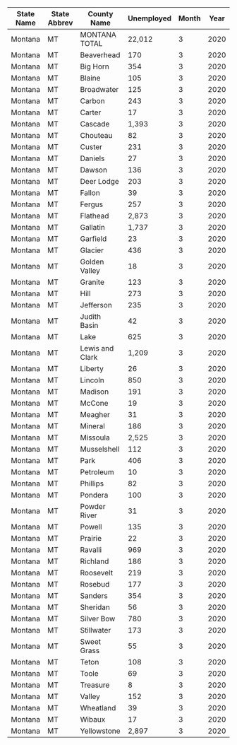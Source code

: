 | __State Name__ | __State Abbrev__ | __County Name__ | __Unemployed__ | __Month__ | __Year__ |
|----------------|------------------|-----------------|----------------|-----------|----------|
| Montana        | MT               |MONTANA TOTAL    | 22,012         | 3         | 2020     |
| Montana        | MT               |Beaverhead       | 170               | 3         | 2020     |
| Montana        | MT               |Big Horn         | 354               | 3         | 2020     |
| Montana        | MT               |Blaine           | 105               | 3         | 2020     |
| Montana        | MT               |Broadwater       | 125               | 3         | 2020     |
| Montana        | MT               |Carbon           | 243               | 3         | 2020     |
| Montana        | MT               |Carter           | 17               | 3         | 2020     |
| Montana        | MT               |Cascade          | 1,393               | 3         | 2020     |
| Montana        | MT               |Chouteau         | 82               | 3         | 2020     |
| Montana        | MT               |Custer           | 231               | 3         | 2020     |
| Montana        | MT               |Daniels          | 27               | 3         | 2020     |
| Montana        | MT               |Dawson           | 136               | 3         | 2020     |
| Montana        | MT               |Deer Lodge       | 203               | 3         | 2020     |
| Montana        | MT               |Fallon           | 39               | 3         | 2020     |
| Montana        | MT               |Fergus           | 257               | 3         | 2020     |
| Montana        | MT               |Flathead         | 2,873               | 3         | 2020     |
| Montana        | MT               |Gallatin         | 1,737               | 3         | 2020     |
| Montana        | MT               |Garfield         | 23               | 3         | 2020     |
| Montana        | MT               |Glacier          | 436               | 3         | 2020     |
| Montana        | MT               |Golden Valley    | 18               | 3         | 2020     |
| Montana        | MT               |Granite          | 123               | 3         | 2020     |
| Montana        | MT               |Hill             | 273               | 3         | 2020     |
| Montana        | MT               |Jefferson        | 235               | 3         | 2020     |
| Montana        | MT               |Judith Basin     | 42               | 3         | 2020     |
| Montana        | MT               |Lake             | 625               | 3         | 2020     |
| Montana        | MT               |Lewis and Clark  | 1,209               | 3         | 2020     |
| Montana        | MT               |Liberty          | 26               | 3         | 2020     |
| Montana        | MT               |Lincoln          | 850                | 3         | 2020     |
| Montana        | MT               |Madison          | 191               | 3         | 2020     |
| Montana        | MT               |McCone           | 19               | 3         | 2020     |
| Montana        | MT               |Meagher          | 31               | 3         | 2020     |
| Montana        | MT               |Mineral          | 186               | 3         | 2020     |
| Montana        | MT               |Missoula         | 2,525               | 3         | 2020     |
| Montana        | MT               |Musselshell      | 112               | 3         | 2020     |
| Montana        | MT               |Park             | 406               | 3         | 2020     |
| Montana        | MT               |Petroleum        | 10               | 3         | 2020     |
| Montana        | MT               |Phillips         | 82               | 3         | 2020     |
| Montana        | MT               |Pondera          | 100               | 3         | 2020     |
| Montana        | MT               |Powder River     | 31               | 3         | 2020     |
| Montana        | MT               |Powell           | 135               | 3         | 2020     |
| Montana        | MT               |Prairie          | 22               | 3         | 2020     |
| Montana        | MT               |Ravalli          | 969               | 3         | 2020     |
| Montana        | MT               |Richland         | 186               | 3         | 2020     |
| Montana        | MT               |Roosevelt        | 219               | 3         | 2020     |
| Montana        | MT               |Rosebud          | 177               | 3         | 2020     |
| Montana        | MT               |Sanders          | 354               | 3         | 2020     |
| Montana        | MT               |Sheridan         | 56               | 3         | 2020     |
| Montana        | MT               |Silver Bow       | 780               | 3         | 2020     |
| Montana        | MT               |Stillwater       | 173               | 3         | 2020     |
| Montana        | MT               |Sweet Grass      | 55               | 3         | 2020     |
| Montana        | MT               |Teton            | 108               | 3         | 2020     |
| Montana        | MT               |Toole            | 69               | 3         | 2020     |
| Montana        | MT               |Treasure         | 8               | 3         | 2020     |
| Montana        | MT               |Valley           | 152               | 3         | 2020     |
| Montana        | MT               |Wheatland        | 39               | 3         | 2020     |
| Montana        | MT               |Wibaux           | 17               | 3         | 2020     |
| Montana        | MT               |Yellowstone      | 2,897                | 3         | 2020     |
